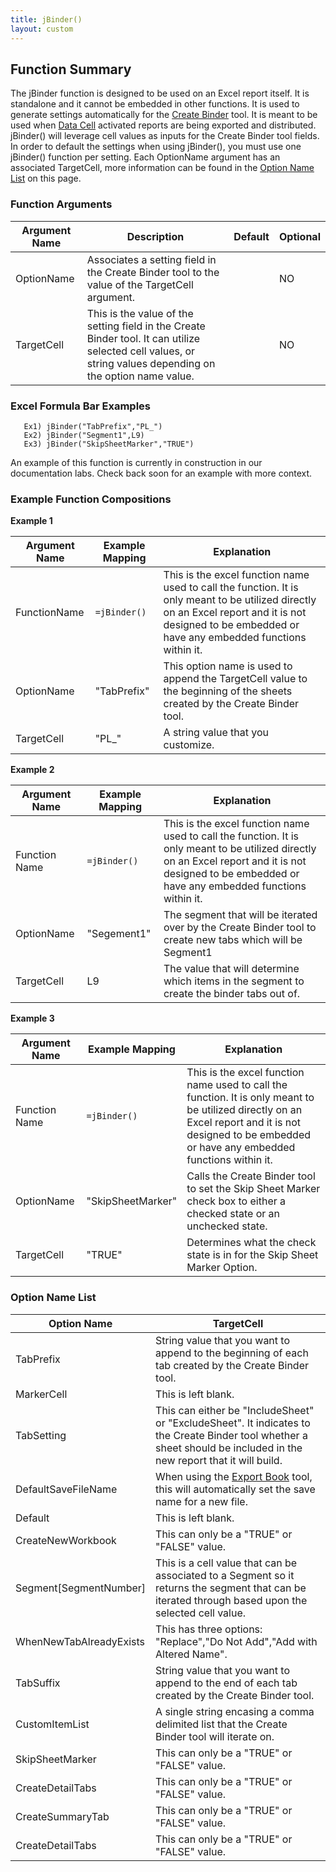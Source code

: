 ```yaml
---
title: jBinder()
layout: custom
---
```


## Function Summary

The jBinder function is designed to be used on an Excel report itself. It is standalone and it cannot be embedded in other functions. It is used to generate settings automatically for the [Create Binder](/wGetStarted/INTERJECT-Ribbon-Menu-Items_83689479.html#create-binder) tool. It is meant to be used when [Data Cell](/wAbout/Tabular-vs-Data-Cells_61702447.html) activated reports are being exported and distributed. jBinder() will leverage cell values as inputs for the Create Binder tool fields. In order to default the settings when using jBinder(), you must use one jBinder() function per setting. Each OptionName argument has an associated TargetCell, more information can be found in the [Option Name List](jBinder_61702552.html#option-name-list) on this page.

### Function Arguments

| Argument Name | Description | Default | Optional |
|---------------|-------------|---------|----------|
| OptionName    | Associates a setting field in the Create Binder tool to the value of the TargetCell argument.                                                         |         | NO       |
| TargetCell    | This is the value of the setting field in the Create Binder tool. It can utilize selected cell values, or string values depending on the option name value.|         | NO       |

### Excel Formula Bar Examples

```Excel
   Ex1) jBinder("TabPrefix","PL_")
   Ex2) jBinder("Segment1",L9)
   Ex3) jBinder("SkipSheetMarker","TRUE")
```
An example of this function is currently in construction in our documentation labs. Check back soon for an example with more context.

### Example Function Compositions

**Example 1**

| Argument Name | Example Mapping | Explanation |
|---------------|-----------------|-------------|
| FunctionName  | `=jBinder()`     |This is the excel function name used to call the function. It is only meant to be utilized directly on an Excel report and it is not designed to be embedded or have any embedded functions within it.|
| OptionName    | "TabPrefix"     |This option name is used to append the TargetCell value to the beginning of the sheets created by the Create Binder tool. |
| TargetCell    | "PL_"           |A string value that you customize.|

**Example 2**

| Argument Name |  Example Mapping  | Explanation |
|---------------|-------------------|-------------|
| Function Name | `=jBinder() `       |This is the excel function name used to call the function. It is only meant to be utilized directly on an Excel report and it is not designed to be embedded or have any embedded functions within it.|
| OptionName    | "Segement1"      |The segment that will be iterated over by the Create Binder tool to create new tabs which will be Segment1|
| TargetCell    | L9                |The value that will determine which items in the segment to create the binder tabs out of.|

**Example 3**

| Argument Name |  Example Mapping  | Explanation |
|---------------|-------------------|-------------|
| Function Name | `=jBinder() `       |This is the excel function name used to call the function. It is only meant to be utilized directly on an Excel report and it is not designed to be embedded or have any embedded functions within it.|
| OptionName    | "SkipSheetMarker" |Calls the Create Binder tool to set the Skip Sheet Marker check box to either a checked state or an unchecked state.|
| TargetCell    | "TRUE"            |Determines what the check state is in for the Skip Sheet Marker Option.|

### Option Name List 

| Option Name                  | TargetCell |
|------------------------------|------------|
| TabPrefix                    | String value that you want to append to the beginning of each tab created by the Create Binder tool.|
| MarkerCell                   | This is left blank.|
| TabSetting                   | This can either be "IncludeSheet" or "ExcludeSheet". It indicates to the Create Binder tool whether a sheet should be included in the new report that it will build.|
| DefaultSaveFileName          | When using the [Export Book]() tool, this will automatically set the save name for a new file.           |
| Default                      | This is left blank.|
| CreateNewWorkbook            | This can only be a "TRUE" or "FALSE" value.            |
| Segment[SegmentNumber]       | This is a cell value that can be associated to a Segment so it returns the segment that can be iterated through based upon the selected cell value.|
| WhenNewTabAlreadyExists      | This has three options: "Replace","Do Not Add","Add with Altered Name". |
| TabSuffix                    | String value that you want to append to the end of each tab created by the Create Binder tool.|
| CustomItemList               | A single string encasing a comma delimited list that the Create Binder tool will iterate on.|
| SkipSheetMarker              | This can only be a "TRUE" or "FALSE" value.           |
| CreateDetailTabs             | This can only be a "TRUE" or "FALSE" value.           |
| CreateSummaryTab             | This can only be a "TRUE" or "FALSE" value.           |
| CreateDetailTabs             | This can only be a "TRUE" or "FALSE" value.           |
